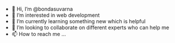 - 👋 Hi, I’m @bondasuvarna
- 👀 I’m interested in web development
- 🌱 I’m currently learning something new which is helpful 
- 💞️ I’m looking to collaborate on different experts who can help me
- 📫 How to reach me ...

<!---
bondasuvarna/bondasuvarna is a ✨ special ✨ repository because its `README.md` (this file) appears on your GitHub profile.
You can click the Preview link to take a look at your changes.
--->
